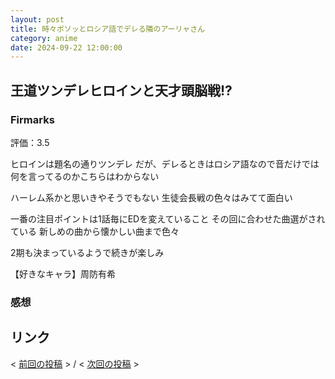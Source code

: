 ```yaml
---
layout: post
title: 時々ボソッとロシア語でデレる隣のアーリャさん
category: anime
date: 2024-09-22 12:00:00
---
```


## 王道ツンデレヒロインと天才頭脳戦!?

### Firmarks

評価：3.5

ヒロインは題名の通りツンデレ
だが、デレるときはロシア語なので音だけでは何を言ってるのかこちらはわからない

ハーレム系かと思いきやそうでもない
生徒会長戦の色々はみてて面白い

一番の注目ポイントは1話毎にEDを変えていること
その回に合わせた曲選がされている
新しめの曲から懐かしい曲まで色々

2期も決まっているようで続きが楽しみ

【好きなキャラ】周防有希

### 感想

## リンク

< [前回の投稿](./0921) > /
< [次回の投稿](./0922-2) >
